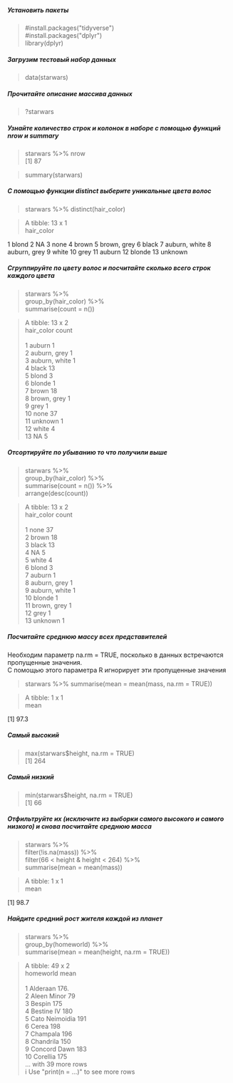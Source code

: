 ##### Установить пакеты
> #install.packages("tidyverse")  
> #install.packages("dplyr")  
> library(dplyr)  
##### Загрузим тестовый набор данных
> data(starwars)
##### Прочитайте описание массива данных
> ?starwars
##### Узнайте количество строк и колонок в наборе с помощью функций nrow и summary
> starwars %>% nrow  
[1] 87  

> summary(starwars)  

##### С помощью функции distinct выберите уникальные цвета волос  
> starwars %>% distinct(hair_color)   

> A tibble: 13 x 1  
   hair_color     
   <chr>          
 1 blond          
 2 NA             
 3 none           
 4 brown          
 5 brown, grey     
 6 black          
 7 auburn, white  
 8 auburn, grey   
 9 white          
10 grey           
11 auburn         
12 blonde         
13 unknown        
   
##### Сгруппируйте по цвету волос и посчитайте сколько всего строк каждого цвета
> starwars %>%    
>   group_by(hair_color) %>%    
>   summarise(count = n())  

> A tibble: 13 x 2    
   hair_color    count    
   <chr>         <int>     
 1 auburn            1     
 2 auburn, grey      1      
 3 auburn, white     1     
 4 black            13      
 5 blond             3      
 6 blonde            1      
 7 brown            18      
 8 brown, grey       1        
 9 grey              1      
10 none             37      
11 unknown           1       
12 white             4      
13 NA                5      
      
##### Отсортируйте по убыванию то что получили выше
> starwars %>%    
>   group_by(hair_color) %>%    
>   summarise(count = n()) %>%     
>   arrange(desc(count))  

> A tibble: 13 x 2    
   hair_color    count    
   <chr>         <int>    
 1 none             37    
 2 brown            18    
 3 black            13    
 4 NA                5    
 5 white             4    
 6 blond             3    
 7 auburn            1    
 8 auburn, grey      1    
 9 auburn, white     1    
10 blonde            1    
11 brown, grey       1    
12 grey              1    
13 unknown           1    
##### Посчитайте среднюю массу всех представителей  
Необходим параметр na.rm = TRUE, посколько в данных встречаются пропущенные значения.  
С помощью этого параметра R игнорирует эти пропущенные значения
> starwars %>% summarise(mean = mean(mass, na.rm = TRUE))

> A tibble: 1 x 1    
   mean    
  <dbl>   
[1]  97.3    
     
##### Самый высокий 
> max(starwars$height, na.rm = TRUE)  
[1] 264
     
##### Самый низкий
> min(starwars$height, na.rm = TRUE)  
[1] 66
     
##### Отфильтруйте их (исключите из выборки самого высокого и самого низкого) и снова посчитайте среднюю масса
> starwars %>%   
>   filter(!is.na(mass)) %>%  
>   filter(66 < height & height < 264) %>%  
>   summarise(mean = mean(mass))  

> A tibble: 1 x 1  
   mean  
  <dbl>  
[1]  98.7 
     
##### Найдите средний рост жителя каждой из планет
> starwars %>%   
>   group_by(homeworld) %>%  
>   summarise(mean = mean(height, na.rm = TRUE))  

> A tibble: 49 x 2  
   homeworld       mean  
   <chr>          <dbl>  
 1 Alderaan        176.  
 2 Aleen Minor      79   
 3 Bespin          175   
 4 Bestine IV      180   
 5 Cato Neimoidia  191   
 6 Cerea           198   
 7 Champala        196   
 8 Chandrila       150   
 9 Concord Dawn    183   
10 Corellia        175   
> ... with 39 more rows  
> i Use "print(n = ...)" to see more rows  
